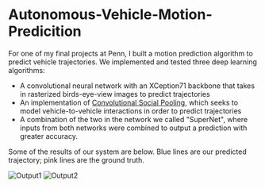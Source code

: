 # Autonomous-Vehicle-Motion-Predicition

For one of my final projects at Penn, I built a motion prediction algorithm to predict vehicle trajectories. We implemented and tested three deep learning algorithms:

* A convolutional neural network with an XCeption71 backbone that takes in rasterized birds-eye-view images to predict trajectories
* An implementation of [Convolutional Social Pooling](https://arxiv.org/abs/1805.06771), which seeks to model vehicle-to-vehicle interactions in order to predict trajectories
* A combination of the two in the network we called "SuperNet", where inputs from both networks were combined to output a prediction with greater accuracy.


Some of the results of our system are below. Blue lines are our predicted trajectory; pink lines are the ground truth.

![Output1](./outputs/SuperNetV2Output2.png.jpg "Title")
![Output2](./outputs/SuperNetV2Output1.png.jpg "Title")


